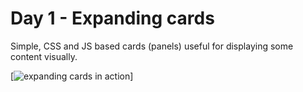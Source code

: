 # Day 1 - Expanding cards

Simple, CSS and JS based cards (panels) useful for displaying some content visually.

[![expanding cards in action](https://youtu.be/bZZNzVN_TKg)]
